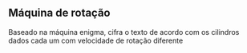 ## Máquina de rotação
Baseado na máquina enigma, cifra o texto de acordo com os cilindros dados cada um com velocidade de rotação diferente
